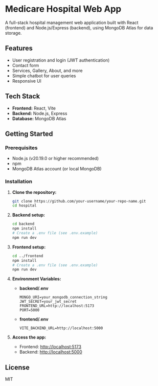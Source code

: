 # Medicare Hospital Web App

A full-stack hospital management web application built with React (frontend) and Node.js/Express (backend), using MongoDB Atlas for data storage.

## Features

- User registration and login (JWT authentication)
- Contact form
- Services, Gallery, About, and more
- Simple chatbot for user queries
- Responsive UI

## Tech Stack

- **Frontend:** React, Vite
- **Backend:** Node.js, Express
- **Database:** MongoDB Atlas

## Getting Started

### Prerequisites

- Node.js (v20.19.0 or higher recommended)
- npm
- MongoDB Atlas account (or local MongoDB)

### Installation

1. **Clone the repository:**
   ```sh
   git clone https://github.com/your-username/your-repo-name.git
   cd hospital
   ```

2. **Backend setup:**
   ```sh
   cd backend
   npm install
   # Create a .env file (see .env.example)
   npm run dev
   ```

3. **Frontend setup:**
   ```sh
   cd ../frontend
   npm install
   # Create a .env file (see .env.example)
   npm run dev
   ```

4. **Environment Variables:**

   - **backend/.env**
     ```
     MONGO_URI=your_mongodb_connection_string
     JWT_SECRET=your_jwt_secret
     FRONTEND_URL=http://localhost:5173
     PORT=5000
     ```

   - **frontend/.env**
     ```
     VITE_BACKEND_URL=http://localhost:5000
     ```

5. **Access the app:**
   - Frontend: [http://localhost:5173](http://localhost:5173)
   - Backend: [http://localhost:5000](http://localhost:5000)

## License

MIT
